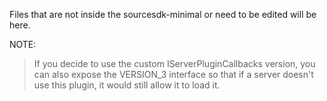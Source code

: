 Files that are not inside the sourcesdk-minimal or need to be edited will be here.

NOTE: 
> If you decide to use the custom IServerPluginCallbacks version,
> you can also expose the VERSION_3 interface so that if a server doesn't use this plugin, 
> it would still allow it to load it.
